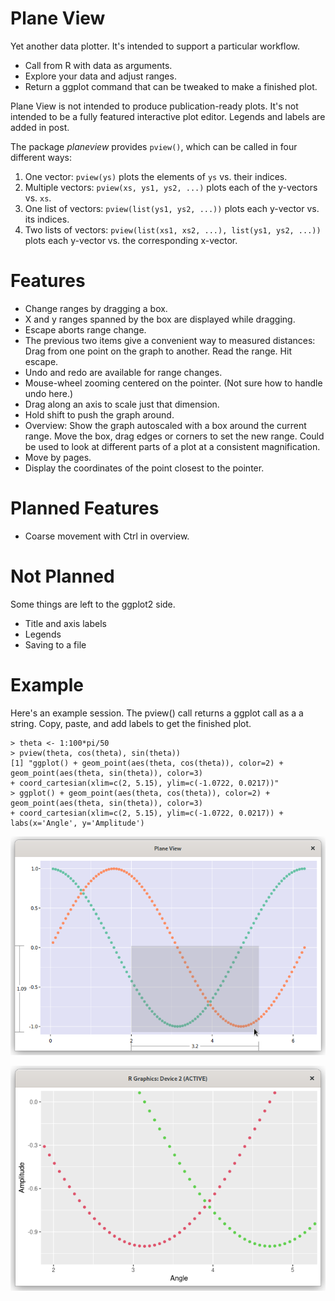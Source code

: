 # Plane View
Yet another data plotter. It's intended to support a particular workflow.

* Call from R with data as arguments.
* Explore your data and adjust ranges.
* Return a ggplot command that can be tweaked to make a finished plot.

Plane View is not intended to produce publication-ready plots. It's not intended to be a fully featured interactive plot editor. Legends and labels are added in post.

The package *planeview* provides `pview()`, which can be called in four different ways:

1. One vector: `pview(ys)` plots the elements of `ys` vs. their indices.
1. Multiple vectors: `pview(xs, ys1, ys2, ...)` plots each of the y-vectors vs. `xs`.
1. One list of vectors: `pview(list(ys1, ys2, ...))` plots each y-vector vs. its indices.
1. Two lists of vectors: `pview(list(xs1, xs2, ...), list(ys1, ys2, ...))` plots each y-vector vs. the corresponding x-vector.

# Features
* Change ranges by dragging a box.
* X and y ranges spanned by the box are displayed while dragging.
* Escape aborts range change.
* The previous two items give a convenient way to measured distances: Drag from one point
  on the graph to another. Read the range. Hit escape.
* Undo and redo are available for range changes.
* Mouse-wheel zooming centered on the pointer. (Not sure how to handle undo here.)
* Drag along an axis to scale just that dimension.
* Hold shift to push the graph around.
* Overview: Show the graph autoscaled with a box around the current range. Move the box,
  drag edges or corners to set the new range. Could be used to look at different parts of
  a plot at a consistent magnification.
* Move by pages.
* Display the coordinates of the point closest to the pointer.

# Planned Features
* Coarse movement with Ctrl in overview.

# Not Planned
Some things are left to the ggplot2 side.

* Title and axis labels
* Legends
* Saving to a file

# Example
Here's an example session. The pview() call returns a ggplot call as a a string. Copy, paste, and add labels to get the finished plot.
```
> theta <- 1:100*pi/50
> pview(theta, cos(theta), sin(theta))
[1] "ggplot() + geom_point(aes(theta, cos(theta)), color=2) + geom_point(aes(theta, sin(theta)), color=3)
+ coord_cartesian(xlim=c(2, 5.15), ylim=c(-1.0722, 0.0217))"
> ggplot() + geom_point(aes(theta, cos(theta)), color=2) + geom_point(aes(theta, sin(theta)), color=3)
+ coord_cartesian(xlim=c(2, 5.15), ylim=c(-1.0722, 0.0217)) + labs(x='Angle', y='Amplitude')
```

![Plane View mimics ggplot2 to try to give a good idea of what the finished graph will look like. The grid is tinted blue so you can tell which is which.](examples/plane-view-selection.png)

![ggplot of the selected range](examples/ggplot-range.png)

